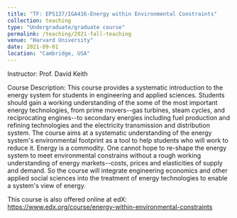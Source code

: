 ```yaml
---
title: "TF: EPS137/IGA416-Energy within Environmental Constraints"
collection: teaching
type: "Undergraduate/graduate course"
permalink: /teaching/2021-fall-teaching
venue: "Harvard University"
date: 2021-09-01
location: "Cambridge, USA"
---
```


Instructor: Prof. David Keith

Course Description:
This course provides a systematic introduction to the energy system for students in engineering and applied sciences. Students should gain a working understanding of the some of the most important energy technologies, from prime movers--gas turbines, steam cycles, and reciprocating engines--to secondary energies including fuel production and refining technologies and the electricity transmission and distribution system. The course aims at a systematic understanding of the energy system's environmental footprint as a tool to help students who will work to reduce it. Energy is a commodity. One cannot hope to re-shape the energy system to meet environmental constrains without a rough working understanding of energy markets--costs, prices and elasticities of supply and demand. So the course will integrate engineering economics and other applied social sciences into the treatment of energy technologies to enable a system's view of energy.

This course is also offered online at edX: https://www.edx.org/course/energy-within-environmental-constraints

